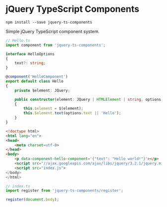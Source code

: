 # jQuery TypeScript Components

`npm install --save jquery-ts-components`

Simple jQuery TypeScript component system.

```ts
// Hello.ts
import component from 'jquery-ts-components';

interface HelloOptions
{
    text?: string;
}

@component('HelloComponent')
export default class Hello
{
    private $element: JQuery;

    public constructor(element: JQuery | HTMLElement | string, options: HelloOptions = {})
    {
        this.$element = $(element);
        this.$element.text(options.text || 'Hello');
    }
}
```

```html
<!doctype html>
<html lang="en">
<head>
    <meta charset=utf-8>
</head>
<body>
    <p data-component-hello-component='{"text": "Hello world!"}'></p>
    <script src="//ajax.googleapis.com/ajax/libs/jquery/3.2.1/jquery.min.js"></script>
    <script src="index.js">
</body>
</html>
```

```ts
// index.ts
import register from 'jquery-ts-components/register';

register(document.body);
```
